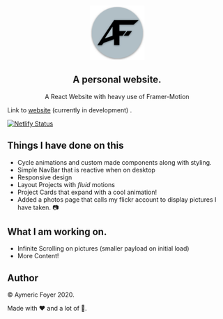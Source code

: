 
  <p align="center">
    <a href="https://afoyer.github.io/portfolio" target="_blank"><img  width="125" height="125" src="https://raw.githubusercontent.com/afoyer/portfolio/master/public/logo512.png">
  
  </a>
  </a>
<h2 align="center">
  <strong>A personal website.</strong>
</h2>
<p align="center">
  A React Website with heavy use of Framer-Motion
</p>

Link to [website](https://afoyer.github.io/portfolio) (currently in development) .



[![Netlify Status](https://api.netlify.com/api/v1/badges/10fb8b6b-cf38-4d37-b547-f6b2883d9fb6/deploy-status)](https://app.netlify.com/sites/aymericfoyer/deploys)

## Things I have done on this

-   Cycle animations and custom made components along with styling.
-   Simple NavBar that is reactive when on desktop
-   Responsive design
-   Layout Projects with *fluid* motions
-   Project Cards that expand with a cool animation! 
-   Added a photos page that calls my flickr account to display pictures I have taken. :camera:

## What I am working on.
-   Infinite Scrolling on pictures (smaller payload on initial load)
-   More Content!



## Author

&copy; Aymeric Foyer 2020.

Made with :heart: and a lot of :musical_note:.

